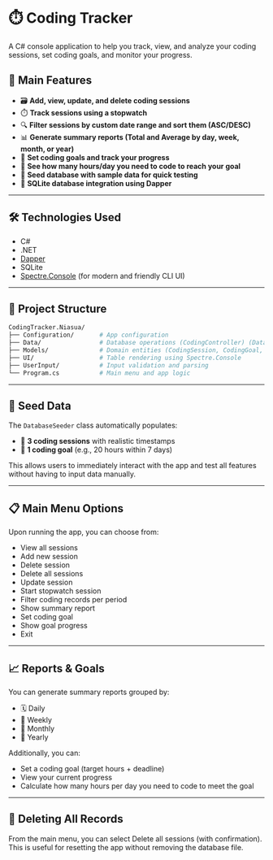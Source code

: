# ⏱️ Coding Tracker

A C# console application to help you track, view, and analyze your coding sessions, set coding goals, and monitor your progress.

## 📌 Main Features

- 🗃️ **Add, view, update, and delete coding sessions**
- ⏱️ **Track sessions using a stopwatch**
- 🔍 **Filter sessions by custom date range and sort them (ASC/DESC)**
- 📊 **Generate summary reports (Total and Average by day, week, month, or year)**
- 🎯 **Set coding goals and track your progress**
- 🧮 **See how many hours/day you need to code to reach your goal**
- 🧪 **Seed database with sample data for quick testing**
- 💾 **SQLite database integration using Dapper**

---

## 🛠️ Technologies Used

- C#
- .NET
- [Dapper](https://github.com/DapperLib/Dapper)
- SQLite
- [Spectre.Console](https://spectreconsole.net/) (for modern and friendly CLI UI)

---

## 📁 Project Structure

```bash
CodingTracker.Niasua/
├── Configuration/       # App configuration
├── Data/                # Database operations (CodingController) (DatabaseSeeder)
├── Models/              # Domain entities (CodingSession, CodingGoal, CodingSummary)
├── UI/                  # Table rendering using Spectre.Console
├── UserInput/           # Input validation and parsing
└── Program.cs           # Main menu and app logic
```

---

## 🧪 Seed Data

The `DatabaseSeeder` class automatically populates:

- 📌 **3 coding sessions** with realistic timestamps
- 🎯 **1 coding goal** (e.g., 20 hours within 7 days)

This allows users to immediately interact with the app and test all features without having to input data manually.

---

## 📋 Main Menu Options

Upon running the app, you can choose from:

- View all sessions
- Add new session
- Delete session
- Delete all sessions
- Update session
- Start stopwatch session
- Filter coding records per period
- Show summary report
- Set coding goal
- Show goal progress
- Exit

---

## 📈 Reports & Goals

You can generate summary reports grouped by:

- 🗓️ Daily
- 📅 Weekly
- 📆 Monthly
- 📖 Yearly

Additionally, you can:

- Set a coding goal (target hours + deadline)
- View your current progress
- Calculate how many hours per day you need to code to meet the goal

---

## 🧼 Deleting All Records
From the main menu, you can select Delete all sessions (with confirmation). This is useful for resetting the app without removing the database file.
